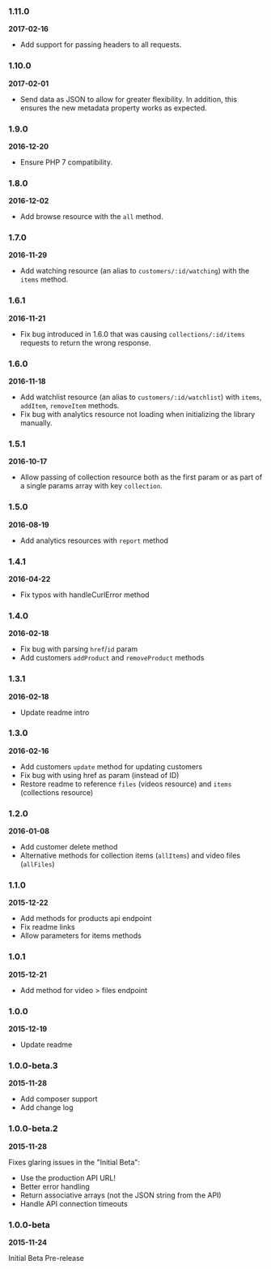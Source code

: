 ### 1.11.0
**2017-02-16**

* Add support for passing headers to all requests.

### 1.10.0
**2017-02-01**

* Send data as JSON to allow for greater flexibility. In addition, this ensures the new metadata property works as expected.

### 1.9.0
**2016-12-20**

* Ensure PHP 7 compatibility.

### 1.8.0
**2016-12-02**

* Add browse resource with the `all` method.

### 1.7.0
**2016-11-29**

* Add watching resource (an alias to `customers/:id/watching`) with the `items` method.

### 1.6.1
**2016-11-21**

* Fix bug introduced in 1.6.0 that was causing `collections/:id/items` requests to return the wrong response.

### 1.6.0
**2016-11-18**

* Add watchlist resource (an alias to `customers/:id/watchlist`) with `items`, `addItem`, `removeItem` methods.
* Fix bug with analytics resource not loading when initializing the library manually.

### 1.5.1
**2016-10-17**

* Allow passing of collection resource both as the first param or as part of a single params array with key `collection`.

### 1.5.0
**2016-08-19**

* Add analytics resources with `report` method

### 1.4.1
**2016-04-22**

* Fix typos with handleCurlError method

### 1.4.0
**2016-02-18**

* Fix bug with parsing `href`/`id` param
* Add customers `addProduct` and `removeProduct` methods

### 1.3.1
**2016-02-18**

* Update readme intro

### 1.3.0
**2016-02-16**

* Add customers `update` method for updating customers
* Fix bug with using href as param (instead of ID)
* Restore readme to reference `files` (videos resource) and `items` (collections resource)

### 1.2.0
**2016-01-08**

* Add customer delete method
* Alternative methods for collection items (`allItems`) and video files (`allFiles`)

### 1.1.0
**2015-12-22**

* Add methods for products api endpoint
* Fix readme links
* Allow parameters for items methods

### 1.0.1
**2015-12-21**

* Add method for video > files endpoint

### 1.0.0
**2015-12-19**

* Update readme

### 1.0.0-beta.3
**2015-11-28**

* Add composer support
* Add change log

### 1.0.0-beta.2
**2015-11-28**

Fixes glaring issues in the "Initial Beta":

* Use the production API URL!
* Better error handling
* Return associative arrays (not the JSON string from the API)
* Handle API connection timeouts


### 1.0.0-beta
**2015-11-24**

Initial Beta Pre-release
